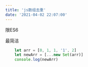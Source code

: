 ```yaml
---
title: 'js数组去重'
date: '2021-04-02 22:07:00'
---   
```

限ES6

最简洁

```javascript
    let arr = [0, 1, 1, '1', 2]
    let newArr = [...new Set(arr)]
    console.log(newArr)
```